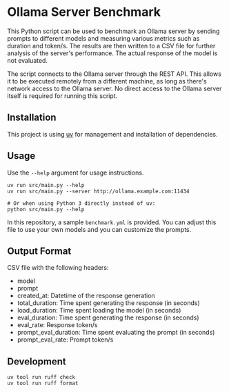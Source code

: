 # Ollama Server Benchmark

This Python script can be used to benchmark an Ollama server by sending prompts to different models and measuring various metrics such as duration and token/s. The results are then written to a CSV file for further analysis of the server's performance. The actual response of the model is not evaluated.

The script connects to the Ollama server through the REST API. This allows it to be executed remotely from a different machine, as long as there's network access to the Ollama server. No direct access to the Ollama server itself is required for running this script.

## Installation

This project is using [uv](https://github.com/astral-sh/uv) for management and installation of dependencies.

## Usage

Use the `--help` argument for usage instructions.

```shell
uv run src/main.py --help
uv run src/main.py --server http://ollama.example.com:11434

# Or when using Python 3 directly instead of uv:
python src/main.py --help
```

In this repository, a sample `benchmark.yml` is provided. You can adjust this file to use your own models and you can customize the prompts.

## Output Format

CSV file with the following headers:

* model
* prompt
* created_at: Datetime of the response generation
* total_duration: Time spent generating the response (in seconds)
* load_duration: Time spent loading the model (in seconds)
* eval_duration: Time spent generating the response (in seconds)
* eval_rate: Response token/s
* prompt_eval_duration: Time spent evaluating the prompt (in seconds)
* prompt_eval_rate: Prompt token/s

## Development

```shell
uv tool run ruff check
uv tool run ruff format
```
